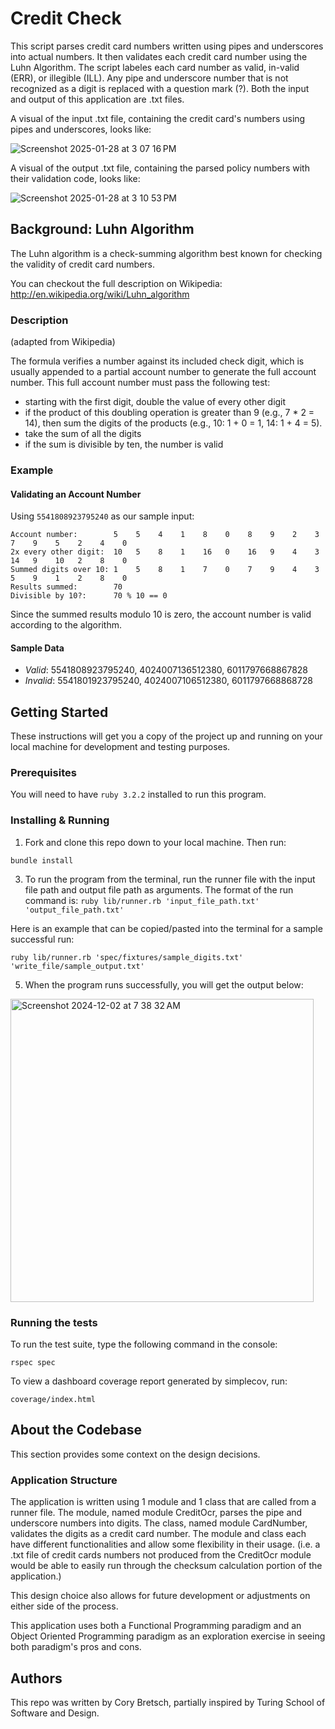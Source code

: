 # Credit Check
This script parses credit card numbers written using pipes and underscores into actual numbers. It then validates each credit card number using the Luhn Algorithm. The script labeles each card number as valid, in-valid (ERR), or illegible (ILL). Any pipe and underscore number that is not recognized as a digit is replaced with a question mark (?). Both the input and output of this application are .txt files.

A visual of the input .txt file, containing the credit card's numbers using pipes and underscores, looks like:

![Screenshot 2025-01-28 at 3 07 16 PM](https://github.com/user-attachments/assets/bd263ba0-61a5-49ee-8bbc-cbf2aa4cf5b5)

A visual of the output .txt file, containing the parsed policy numbers with their validation code, looks like:

![Screenshot 2025-01-28 at 3 10 53 PM](https://github.com/user-attachments/assets/771da91d-f316-40fd-8f92-58d13c94945b)

## Background: Luhn Algorithm

The Luhn algorithm is a check-summing algorithm best known for checking the validity of credit card numbers.

You can checkout the full description on Wikipedia: http://en.wikipedia.org/wiki/Luhn_algorithm

### Description

(adapted from Wikipedia)

The formula verifies a number against its included check digit, which is usually appended to a partial account number to generate the full account number. This full account number must pass the following test:

* starting with the first digit, double the value of every other digit
* if the product of this doubling operation is greater than 9 (e.g., 7 * 2 = 14), then sum the digits of the products (e.g., 10: 1 + 0 = 1, 14: 1 + 4 = 5).
* take the sum of all the digits
* if the sum is divisible by ten, the number is valid

### Example

#### Validating an Account Number

Using `5541808923795240` as our sample input:

```
Account number:        5    5    4    1    8    0    8    9    2    3    7    9    5    2    4    0
2x every other digit:  10   5    8    1    16   0    16   9    4    3    14   9    10   2    8    0
Summed digits over 10: 1    5    8    1    7    0    7    9    4    3    5    9    1    2    8    0
Results summed:        70
Divisible by 10?:      70 % 10 == 0
```

Since the summed results modulo 10 is zero, the account number is valid according to the algorithm.

#### Sample Data

* *Valid*: 5541808923795240, 4024007136512380, 6011797668867828
* *Invalid*: 5541801923795240, 4024007106512380, 6011797668868728

## Getting Started
These instructions will get you a copy of the project up and running on your local machine for development and testing purposes.

### Prerequisites
You will need to have `ruby 3.2.2` installed to run this program.

### Installing & Running
1. Fork and clone this repo down to your local machine. Then run:
```
bundle install
```
3. To run the program from the terminal, run the runner file with the input file path and output file path as arguments. The format of the run command is: `ruby lib/runner.rb 'input_file_path.txt' 'output_file_path.txt'`

Here is an example that can be copied/pasted into the terminal for a sample successful run:
```
ruby lib/runner.rb 'spec/fixtures/sample_digits.txt' 'write_file/sample_output.txt'
```
5. When the program runs successfully, you will get the output below:
<img width="485" alt="Screenshot 2024-12-02 at 7 38 32 AM" src="https://github.com/user-attachments/assets/0e06229e-104e-4ab9-bead-253fc94157e4">

### Running the tests
To run the test suite, type the following command in the console:
```
rspec spec
```
To view a dashboard coverage report generated by simplecov, run:
```
coverage/index.html
```
## About the Codebase
This section provides some context on the design decisions.

### Application Structure
The application is written using 1 module and 1 class that are called from a runner file. The module, named module CreditOcr, parses the pipe and underscore numbers into digits. The class, named module CardNumber, validates the digits as a credit card number. The module and class each have different functionalities and allow some flexibility in their usage. (i.e. a .txt file of credit cards numbers not produced from the CreditOcr module would be able to easily run through the checksum calculation portion of the application.)

This design choice also allows for future development or adjustments on either side of the process.

This application uses both a Functional Programming paradigm and an Object Oriented Programming paradigm as an exploration exercise in seeing both paradigm's pros and cons.

## Authors
This repo was written by Cory Bretsch, partially inspired by Turing School of Software and Design.
